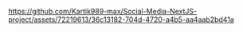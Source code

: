
https://github.com/Kartik989-max/Social-Media-NextJS-project/assets/72219613/36c13182-704d-4720-a4b5-aa4aab2bd41a

